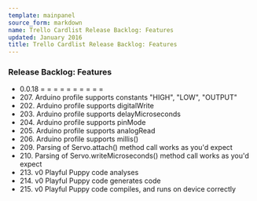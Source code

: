 ```yaml
---
template: mainpanel
source_form: markdown
name: Trello Cardlist Release Backlog: Features
updated: January 2016
title: Trello Cardlist Release Backlog: Features
---
```

### Release Backlog: Features

* 0\.0.18 = = = = = = = = = =
* 207\. Arduino profile supports constants "HIGH", "LOW", "OUTPUT"
* 202\. Arduino profile supports digitalWrite
* 203\. Arduino profile supports delayMicroseconds
* 204\. Arduino profile supports pinMode
* 205\. Arduino profile supports analogRead
* 206\. Arduino profile supports millis()
* 209\. Parsing of Servo.attach() method call works as you'd expect
* 210\. Parsing of Servo.writeMicroseconds() method call works as you'd expect
* 213\. v0 Playful Puppy code analyses
* 214\. v0 Playful Puppy code generates code
* 215\. v0 Playful Puppy code compiles, and runs on device correctly
